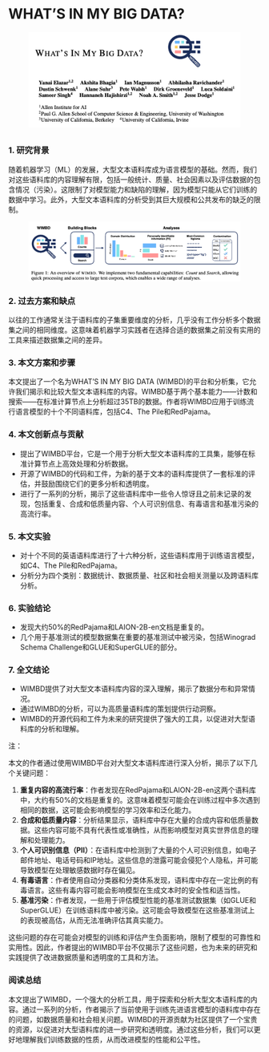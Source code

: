# WHAT’S IN MY BIG DATA?

<figure><img src="../.gitbook/assets/image (16).png" alt=""><figcaption></figcaption></figure>

##

### 1. 研究背景

随着机器学习（ML）的发展，大型文本语料库成为语言模型的基础。然而，我们对这些语料库的内容理解有限，包括一般统计、质量、社会因素以及评估数据的包含情况（污染）。这限制了对模型能力和缺陷的理解，因为模型只能从它们训练的数据中学习。此外，大型文本语料库的分析受到其巨大规模和公共发布的缺乏的限制。

<figure><img src="../.gitbook/assets/image (1) (1).png" alt=""><figcaption></figcaption></figure>

### 2. 过去方案和缺点

以往的工作通常关注于语料库的子集重要维度的分析，几乎没有工作分析多个数据集之间的相同维度。这意味着机器学习实践者在选择合适的数据集之前没有实用的工具来描述数据集之间的差异。

### 3. 本文方案和步骤

本文提出了一个名为WHAT’S IN MY BIG DATA (WIMBD)的平台和分析集，它允许我们揭示和比较大型文本语料库的内容。WIMBD基于两个基本能力——计数和搜索——在标准计算节点上分析超过35TB的数据。作者将WIMBD应用于训练流行语言模型的十个不同语料库，包括C4、The Pile和RedPajama。

### 4. 本文创新点与贡献

* 提出了WIMBD平台，它是一个用于分析大型文本语料库的工具集，能够在标准计算节点上高效处理和分析数据。
* 开源了WIMBD的代码和工件，为新的基于文本的语料库提供了一套标准的评估，并鼓励围绕它们的更多分析和透明度。
* 进行了一系列的分析，揭示了这些语料库中一些令人惊讶且之前未记录的发现，包括重复、合成和低质量内容、个人可识别信息、有毒语言和基准污染的高流行率。

### 5. 本文实验

* 对十个不同的英语语料库进行了十六种分析，这些语料库用于训练语言模型，如C4、The Pile和RedPajama。
* 分析分为四个类别：数据统计、数据质量、社区和社会相关测量以及跨语料库分析。

### 6. 实验结论

* 发现大约50%的RedPajama和LAION-2B-en文档是重复的。
* 几个用于基准测试的模型数据集在重要的基准测试中被污染，包括Winograd Schema Challenge和GLUE和SuperGLUE的部分。

### 7. 全文结论

* WIMBD提供了对大型文本语料库内容的深入理解，揭示了数据分布和异常情况。
* 通过WIMBD的分析，可以为高质量语料库的策划提供行动洞察。
* WIMBD的开源代码和工件为未来的研究提供了强大的工具，以促进对大型语料库的分析和理解。



注：

本文的作者通过使用WIMBD平台对大型文本语料库进行深入分析，揭示了以下几个关键问题：

1. **重复内容的高流行率**：作者发现在RedPajama和LAION-2B-en这两个语料库中，大约有50%的文档是重复的。这意味着模型可能会在训练过程中多次遇到相同的数据，这可能会影响模型的学习效率和泛化能力。
2. **合成和低质量内容**：分析结果显示，语料库中存在大量的合成内容和低质量数据。这些内容可能不具有代表性或准确性，从而影响模型对真实世界信息的理解和处理能力。
3. **个人可识别信息（PII）**：在语料库中检测到了大量的个人可识别信息，如电子邮件地址、电话号码和IP地址。这些信息的泄露可能会侵犯个人隐私，并可能导致模型在处理敏感数据时存在偏见。
4. **有毒语言**：作者使用自动分类器和分类体系发现，语料库中存在一定比例的有毒语言。这些有毒内容可能会影响模型在生成文本时的安全性和适当性。
5. **基准污染**：作者发现，一些用于评估模型性能的基准测试数据集（如GLUE和SuperGLUE）在训练语料库中被污染。这可能会导致模型在这些基准测试上的表现被高估，从而无法准确评估其真实能力。

这些问题的存在可能会对模型的训练和评估产生负面影响，限制了模型的可靠性和实用性。因此，作者提出的WIMBD平台不仅揭示了这些问题，也为未来的研究和实践提供了改进数据质量和透明度的工具和方法。



### 阅读总结

本文提出了WIMBD，一个强大的分析工具，用于探索和分析大型文本语料库的内容。通过一系列的分析，作者揭示了当前使用于训练先进语言模型的语料库中存在的问题，如数据质量和社会相关问题。WIMBD的开源贡献为社区提供了一个宝贵的资源，以促进对大型语料库的进一步研究和透明度。通过这些分析，我们可以更好地理解我们训练数据的性质，从而改进模型的性能和公平性。
